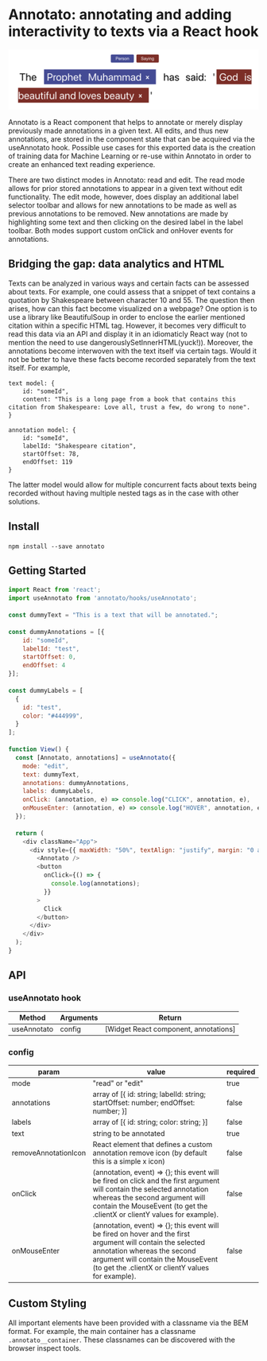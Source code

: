 # Annotato: annotating and adding interactivity to texts via a React hook

![alt text](./public/images/preview.png "Preview picture")

Annotato is a React component that helps to annotate or merely display previously made annotations in a given text. All edits, and thus new annotations, are stored in the component state that can be acquired via the useAnnotato hook. Possible use cases for this exported data is the creation of training data for Machine Learning or re-use within Annotato in order to create an enhanced text reading experience.

There are two distinct modes in Annotato: read and edit. The read mode allows for prior stored annotations to appear in a given text without edit functionality. The edit mode, however, does display an additional label selector toolbar and allows for new annotations to be made as well as previous annotations to be removed. New annotations are made by highlighting some text and then clicking on the desired label in the label toolbar.
Both modes support custom onClick and onHover events for annotations.

## Bridging the gap: data analytics and HTML

Texts can be analyzed in various ways and certain facts can be assessed about texts. For example, one could assess that a snippet of text contains a quotation by Shakespeare between character 10 and 55. The question then arises, how can this fact become visualized on a webpage? One option is to use a library like BeautifulSoup in order to enclose the earlier mentioned citation within a specific HTML tag. However, it becomes very difficult to read this data via an API and display it in an idiomaticly React way (not to mention the need to use dangerouslySetInnerHTML(yuck!)).  Moreover, the annotations become interwoven with the text itself via certain tags. Would it not be better to have these facts become recorded separately from the text itself. For example,

```
text model: {
    id: "someId",
    content: "This is a long page from a book that contains this citation from Shakespeare: Love all, trust a few, do wrong to none".
}
```

```
annotation model: {
    id: "someId",
    labelId: "Shakespeare citation",
    startOffset: 78,
    endOffset: 119
}
```

The latter model would allow for multiple concurrent facts about texts being recorded without having multiple nested tags as in the case with other solutions.

## Install

```npm install --save annotato```

## Getting Started

```js
import React from 'react';
import useAnnotato from 'annotato/hooks/useAnnotato';

const dummyText = "This is a text that will be annotated.";

const dummyAnnotations = [{
    id: "someId",
    labelId: "test",
    startOffset: 0,
    endOffset: 4
}];

const dummyLabels = [
  {
    id: "test",
    color: "#444999",
  }
];

function View() {
  const [Annotato, annotations] = useAnnotato({
    mode: "edit",
    text: dummyText,
    annotations: dummyAnnotations,
    labels: dummyLabels,
    onClick: (annotation, e) => console.log("CLICK", annotation, e),
    onMouseEnter: (annotation, e) => console.log("HOVER", annotation, e),
  });

  return (
    <div className="App">
      <div style={{ maxWidth: "50%", textAlign: "justify", margin: "0 auto" }}>
        <Annotato />
        <button
          onClick={() => {
            console.log(annotations);
          }}
        >
          Click
        </button>
      </div>
    </div>
  );
}
```

## API

### useAnnotato hook
| Method      | Arguments | Return                                |
|-------------|-----------|---------------------------------------|
| useAnnotato | config    | [Widget React component, annotations] |


### config

| param                | value                                                                                                                                                                                                                                  | required |
|----------------------|----------------------------------------------------------------------------------------------------------------------------------------------------------------------------------------------------------------------------------------|----------|
| mode                 | "read" or "edit"                                                                                                                                                                                                                       | true     |
| annotations          | array of [{   id: string;   labelId: string;   startOffset: number;   endOffset: number; }]                                                                                                                                            | false    |
| labels               | array of [{   id: string;   color: string; }]                                                                                                                                                                                          | false    |
| text                 | string to be annotated                                                                                                                                                                                                                 | true     |
| removeAnnotationIcon | React element that defines a custom annotation  remove icon (by default this is a simple x icon)                                                                                                                                       | false    |
| onClick              | (annotation, event) => {}; this event will be fired on click and the  first argument will contain the selected annotation whereas the second argument will contain the MouseEvent (to get the .clientX or clientY values for example). | false    |
| onMouseEnter         | (annotation, event) => {}; this event will be fired on hover and the  first argument will contain the selected annotation whereas the second argument will contain the MouseEvent (to get the .clientX or clientY values for example). | false    |

## Custom Styling

All important elements have been provided with a classname via the BEM format. For example, the main container has a classname ```.annotato__container```. These classnames can be discovered with the browser inspect tools.